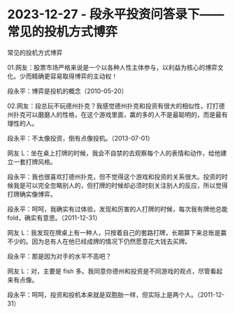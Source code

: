 # 2023-12-27 - 段永平投资问答录下——常见的投机方式博弈

常见的投机方式博弈

01.网友：股票市场严格来说是一个以各种人性主体参与，以利益为核心的博弈文化。少而精确更容易取得博弈的主动权！

段永平：博弈是投机的概念（2010-05-20）

02.网友：段总玩不玩德州扑克？我感觉德州扑克和投资有很大的相似性，打打德州扑克可以磨磨人的性格，在这个游戏里面，赢的多的人不是最聪明的，而是最有理性的人。

段永平：不太像投资，倒有点像投机。（2013-07-01）

网友 L：坐在桌上打牌的时候，我会不自禁的去观察每个人的表情和动作，给他建立一套打牌风格。

段永平：我也很喜欢打德州扑克，但不觉得这个游戏和投资的关系很大。投资的时候我是可以完全忽略别人的，但打牌的时候却必须时刻关注别人的反应，所以觉得打牌确实像博弈。

段永平：呵呵，我确实有过体验，发现和厉害的人打牌的时候，每次我有牌他总能 fold，确实有意思。（2011-12-31）

网友 L：我发现在牌桌上有一种人，只按着自己的套路打牌，长期算下来总账是赢不少的。因为总有人在他已经成牌的情况下仍然愿意花大钱去买牌。

段永平：那是因为对手的水平不高吧？

网友 L：对，主要是 fish 多。我同意你德州和投资是不同游戏的观点，尽管看起来有点像。

段永平：呵呵，投资和投机本来就是双胞胎一样，但实际上是两个人。（2011-12-31）